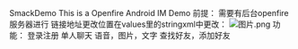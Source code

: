 SmackDemo
This is a Openfire Android IM Demo
前提：
需要有后台openfire服务器进行
链接地址更改位置在values里的stringxml中更改：
![图片.png](http://upload-images.jianshu.io/upload_images/2556119-a8f4ee927663dfd6.png?imageMogr2/auto-orient/strip%7CimageView2/2/w/1240)
功能：
 登录注册
单人聊天
语音，图片，文字
查找好友，添加好友

 
  
    
